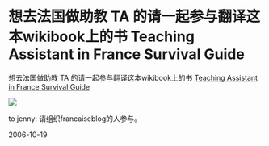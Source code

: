 # 想去法国做助教 TA 的请一起参与翻译这本wikibook上的书 Teaching Assistant in France Survival Guide

想去法国做助教 TA 的请一起参与翻译这本wikibook上的书 
[Teaching Assistant in France Survival Guide](http://en.wikibooks.org/wiki/Teaching_Assistant_in_France_Survival_Guide)

![](http://upload.wikimedia.org/wikibooks/en/thumb/d/dc/French_Wall.jpg/300px-French_Wall.jpg)

to jenny: 请组织francaiseblog的人参与。


2006-10-19